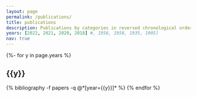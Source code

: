 ```yaml
---
layout: page
permalink: /publications/
title: publications
description: Publications by categories in reversed chronological order. #, generated by jekyll-scholar.
years: [2022, 2021, 2020, 2018] #, 1956, 1950, 1935, 1905]
nav: true
---
```

<!-- _pages/publications.md -->
<div class="publications">

{%- for y in page.years %}
  <h2 class="year">{{y}}</h2>
  {% bibliography -f papers -q @*[year={{y}}]* %}
{% endfor %}

</div>
